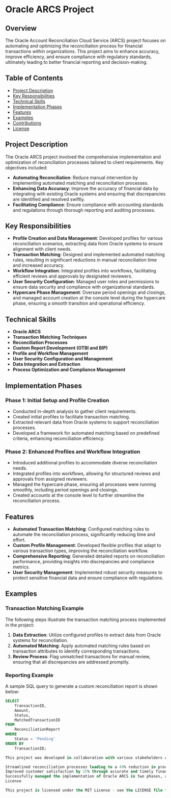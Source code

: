 # Oracle ARCS Project

## Overview

The Oracle Account Reconciliation Cloud Service (ARCS) project focuses on automating and optimizing the reconciliation process for financial transactions within organizations. This project aims to enhance accuracy, improve efficiency, and ensure compliance with regulatory standards, ultimately leading to better financial reporting and decision-making.

## Table of Contents

- [Project Description](#project-description)
- [Key Responsibilities](#key-responsibilities)
- [Technical Skills](#technical-skills)
- [Implementation Phases](#implementation-phases)
- [Features](#features)
- [Examples](#examples)
- [Contributions](#contributions)
- [License](#license)

## Project Description

The Oracle ARCS project involved the comprehensive implementation and optimization of reconciliation processes tailored to client requirements. Key objectives included:

- **Automating Reconciliation**: Reduce manual intervention by implementing automated matching and reconciliation processes.
- **Enhancing Data Accuracy**: Improve the accuracy of financial data by integrating with existing Oracle systems and ensuring that discrepancies are identified and resolved swiftly.
- **Facilitating Compliance**: Ensure compliance with accounting standards and regulations through thorough reporting and auditing processes.

## Key Responsibilities

- **Profile Creation and Data Management**: Developed profiles for various reconciliation scenarios, extracting data from Oracle systems to ensure alignment with client needs.
- **Transaction Matching**: Designed and implemented automated matching rules, resulting in significant reductions in manual reconciliation time and increased accuracy.
- **Workflow Integration**: Integrated profiles into workflows, facilitating efficient reviews and approvals by designated reviewers.
- **User Security Configuration**: Managed user roles and permissions to ensure data security and compliance with organizational standards.
- **Hypercare Phase Management**: Oversaw period openings and closings, and managed account creation at the console level during the hypercare phase, ensuring a smooth transition and operational efficiency.

## Technical Skills

- **Oracle ARCS**
- **Transaction Matching Techniques**
- **Reconciliation Processes**
- **Custom Report Development (OTBI and BIP)**
- **Profile and Workflow Management**
- **User Security Configuration and Management**
- **Data Integration and Extraction**
- **Process Optimization and Compliance Management**

## Implementation Phases

### Phase 1: Initial Setup and Profile Creation

- Conducted in-depth analysis to gather client requirements.
- Created initial profiles to facilitate transaction matching.
- Extracted relevant data from Oracle systems to support reconciliation processes.
- Developed a framework for automated matching based on predefined criteria, enhancing reconciliation efficiency.

### Phase 2: Enhanced Profiles and Workflow Integration

- Introduced additional profiles to accommodate diverse reconciliation needs.
- Integrated profiles into workflows, allowing for structured reviews and approvals from assigned reviewers.
- Managed the hypercare phase, ensuring all processes were running smoothly, including period openings and closings.
- Created accounts at the console level to further streamline the reconciliation process.

## Features

- **Automated Transaction Matching**: Configured matching rules to automate the reconciliation process, significantly reducing time and effort.
- **Custom Profile Management**: Developed flexible profiles that adapt to various transaction types, improving the reconciliation workflow.
- **Comprehensive Reporting**: Generated detailed reports on reconciliation performance, providing insights into discrepancies and compliance metrics.
- **User Security Management**: Implemented robust security measures to protect sensitive financial data and ensure compliance with regulations.

## Examples

### Transaction Matching Example

The following steps illustrate the transaction matching process implemented in the project:

1. **Data Extraction**: Utilize configured profiles to extract data from Oracle systems for reconciliation.
2. **Automated Matching**: Apply automated matching rules based on transaction attributes to identify corresponding transactions.
3. **Review Process**: Flag unmatched transactions for manual review, ensuring that all discrepancies are addressed promptly.

### Reporting Example

A sample SQL query to generate a custom reconciliation report is shown below:

```sql
SELECT 
    TransactionID,
    Amount,
    Status,
    MatchedTransactionID
FROM 
    ReconciliationReport
WHERE 
    Status = 'Pending'
ORDER BY 
    TransactionID;

This project was developed in collaboration with various stakeholders and team members, emphasizing the importance of meeting client expectations and enhancing reconciliation efficiency. Key contributions include:

Streamlined reconciliation processes leading to a 40% reduction in processing time.
Improved customer satisfaction by 25% through accurate and timely financial reporting.
Successfully managed the implementation of Oracle ARCS in two phases, addressing all client requirements.
License

This project is licensed under the MIT License - see the LICENSE file for details.
